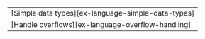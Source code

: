 ||
|--------|
| [Simple data types][ex-language-simple-data-types] |
| [Handle overflows][ex-language-overflow-handling] |
